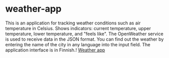 # weather-app
This is an application for tracking weather conditions such as air temperature in Celsius.
Shows indicators: current temperature, upper temperature, lower temperature, and "feels like".
The OpenWeather service is used to receive data in the JSON format.
You can find out the weather by entering the name of the city in any language into the input field.
The application interface is in Finnish.!
[Weather app](https://user-images.githubusercontent.com/64977232/233822653-5201116d-944c-4e58-9245-a3467caa55ff.png)

